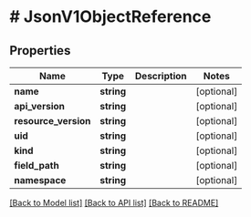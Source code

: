 # # JsonV1ObjectReference

## Properties

Name | Type | Description | Notes
------------ | ------------- | ------------- | -------------
**name** | **string** |  | [optional]
**api_version** | **string** |  | [optional]
**resource_version** | **string** |  | [optional]
**uid** | **string** |  | [optional]
**kind** | **string** |  | [optional]
**field_path** | **string** |  | [optional]
**namespace** | **string** |  | [optional]

[[Back to Model list]](../../README.md#models) [[Back to API list]](../../README.md#endpoints) [[Back to README]](../../README.md)
